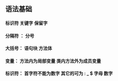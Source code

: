 ## 语法基础

#### 标识符  关键字  保留字

#### 分隔符 ： 分号

#### 大括号： 语句块 方法体

#### 变量： 方法内为局部变量   类内方法外为成员变量

#### 标识符： 首字符不能为数字  其它的可为 : _ $  字母  数字